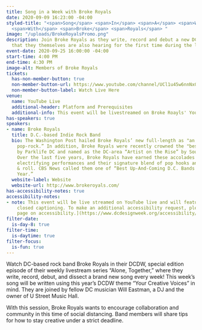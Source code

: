 ```yaml
---
title: Song in a Week with Broke Royals
date: 2020-09-09 16:23:00 -04:00
styled-title: "<span>Song</span> <span>In</span> <span>A</span> <span>Week</span>
  <span>With</span> <span>Broke</span> <span>Royals</span> "
image: "/uploads/BrokeRoyalsPromo.png"
description: Join Broke Royals as they write, record and debut a new DCDW-themed song
  that they themselves are also hearing for the first time during the livestream!
event-date: 2020-09-25 16:00:00 -04:00
start-time: 4:00 PM
end-time: 4:30 PM
image-alt: Members of Broke Royals
tickets:
  has-non-member-button: true
  non-member-button-url: https://www.youtube.com/channel/UCl1u45w6nnNxGNmLxyYM_6Q
  non-member-button-label: Watch Live Here
venue:
  name: YouTube Live
  additional-header: Platform and Prerequisites
  additional-info: This event will be livestreamed on Broke Roayls' YouTube page.
has-speakers: true
speakers:
- name: Broke Royals
  title: D.C.-based Indie Rock Band
  bio: The Washington Post hailed Broke Royals’ new full-length as "an album of pristine
    pop-rock.” In addition, Broke Royals were recently crowned the "best band in DC"
    by Parklife DC and named as the DC-area “Artist on the Rise” by Southwest Airlines.
    Over the last five years, Broke Royals have earned these accolades through countless
    electrifying performances and their signature blend of pop hooks and premium rock
    & roll. CBS News called them one of “Best Up-And-Coming D.C. Bands to See this
    Year.”
  website-label: Website
  website-url: http://www.brokeroyals.com/
has-accessibility-notes: true
accessibility-notes:
- note: This event will be live streamed on YouTube live and will feature automated
    closed captioning. To make an additional accessibility request, please visit [our
    page on accessibility.](https://www.dcdesignweek.org/accessibility/)
filter-date:
  is-day-8: true
filter-time:
  is-daytime: true
filter-focus:
  is-fun: true
---
```


Watch DC-based rock band Broke Royals in their DCDW, special edition episode of their weekly livestream series “Alone, Together,” where they write, record, debut, and dissect a brand new song every week! This week’s song will be written using this year’s DCDW theme “Your Creative Voices” in mind. They are joined by fellow DC musician Will Eastman, a DJ and the owner of U Street Music Hall. 

With this session, Broke Royals wants to encourage collaboration and community in this time of social distancing. Band members will share tips for how to stay creative under a strict deadline.